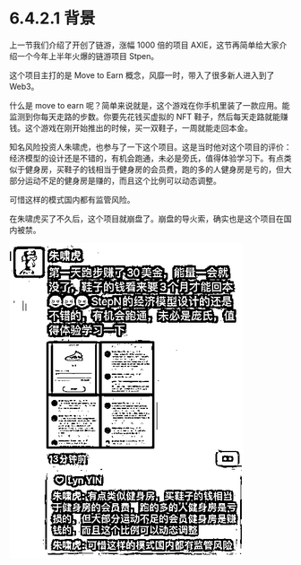 # 6.4.2.1 背景

上一节我们介绍了开创了链游，涨幅 1000 倍的项目 AXIE，这节再简单给大家介绍一个今年上半年火爆的链游项目 Stpen。

这个项目主打的是 Move to Earn 概念，风靡一时，带入了很多新人进入到了 Web3。

什么是 move to earn 呢？简单来说就是，这个游戏在你手机里装了一款应用。能监测到你每天走路的步数。你要先花钱买虚拟的 NFT 鞋子，然后每天走路就能赚钱。这个游戏在刚开始推出的时候，买一双鞋子，一周就能走回本金。

知名风险投资人朱啸虎，也参与了一下这个项目。这是当时他对这个项目的评价：经济模型的设计还是不错的，有机会跑通，未必是旁氏，值得体验学习下。有点类似于健身房，买鞋子的钱相当于健身房的会员费，跑的多的人健身房是亏的，但大部分运动不足的健身房是赚的，而且这个比例可以动态调整。

可惜这样的模式国内都有监管风险。

在朱啸虎买了不久后，这个项目就崩盘了。崩盘的导火索，确实也是这个项目在国内被禁。

![](img/71b8a4fdb3b48d27f8bedeefab877efb.png)